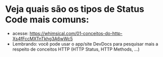 # Veja quais são os tipos de Status Code mais comuns:
* acesse: https://whimsical.com/01-conceitos-do-http-Xs4fFccMXTnTkhg3A6wWc5
* Lembrando: você pode usar o app/site DevDocs para pesquisar mais a respeito de conceitos HTTP (HTTP Status, HTTP Methods, ...)